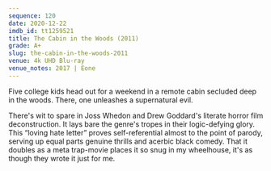 ```yaml
---
sequence: 120
date: 2020-12-22
imdb_id: tt1259521
title: The Cabin in the Woods (2011)
grade: A+
slug: the-cabin-in-the-woods-2011
venue: 4k UHD Blu-ray
venue_notes: 2017 | Eone
---
```


Five college kids head out for a weekend in a remote cabin secluded deep in the woods. There, one unleashes a supernatural evil.

<!-- end -->

There's wit to spare in Joss Whedon and Drew Goddard's literate horror film deconstruction. It lays bare the genre's tropes in their logic-defying glory. This “loving hate letter” proves self-referential almost to the point of parody, serving up equal parts genuine thrills and acerbic black comedy. That it doubles as a meta trap-movie places it so snug in my wheelhouse, it's as though they wrote it just for me.
